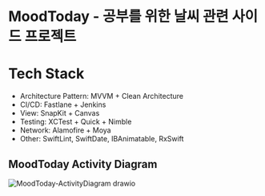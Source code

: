 # MoodToday - 공부를 위한 날씨 관련 사이드 프로젝트

# Tech Stack

- Architecture Pattern: MVVM + Clean Architecture
- CI/CD: Fastlane + Jenkins
- View: SnapKit + Canvas
- Testing: XCTest + Quick + Nimble
- Network: Alamofire + Moya
- Other: SwiftLint, SwiftDate, IBAnimatable, RxSwift

## MoodToday Activity Diagram
![MoodToday-ActivityDiagram drawio](https://user-images.githubusercontent.com/35019052/179345306-b86d30c1-624e-436b-ba19-f24ae39a2e53.png)

